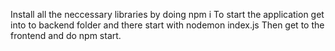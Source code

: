 Install all the neccessary libraries by doing npm i 
To start the application get into to backend folder and there start with nodemon index.js
Then get to the frontend and do npm start.
